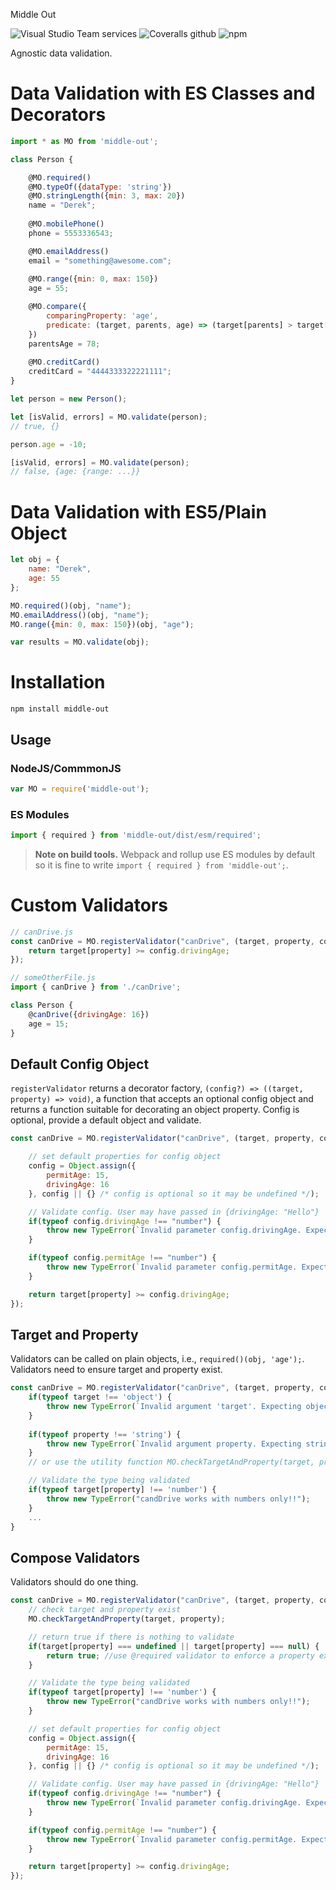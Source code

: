 Middle Out

![Visual Studio Team services](https://img.shields.io/vso/build/derekworthen/28f9ce90-1a76-4c9b-b520-b4a0dd24477d/4.svg) 
![Coveralls github](https://img.shields.io/coveralls/github/dworthen/middle-out.svg) 
![npm](https://img.shields.io/npm/v/middle-out.svg)

Agnostic data validation. 

# Data Validation with ES Classes and Decorators

```JavaScript
import * as MO from 'middle-out';

class Person {

    @MO.required()
    @MO.typeOf({dataType: 'string'})
    @MO.stringLength({min: 3, max: 20})
    name = "Derek";
    
    @MO.mobilePhone()
    phone = 5553336543;

    @MO.emailAddress()
    email = "something@awesome.com";
    
    @MO.range({min: 0, max: 150})
    age = 55;

    @MO.compare({
        comparingProperty: 'age',
        predicate: (target, parents, age) => (target[parents] > target[age])
    })
    parentsAge = 78;
    
    @MO.creditCard()
    creditCard = "4444333322221111";    
}

let person = new Person();

let [isValid, errors] = MO.validate(person); 
// true, {}

person.age = -10;

[isValid, errors] = MO.validate(person);
// false, {age: {range: ...}}
```

# Data Validation with ES5/Plain Object

```JavaScript
let obj = {
    name: "Derek",
    age: 55
};

MO.required()(obj, "name");
MO.emailAddress()(obj, "name");
MO.range({min: 0, max: 150})(obj, "age");

var results = MO.validate(obj);
```

# Installation

```shell
npm install middle-out
```

## Usage

### NodeJS/CommmonJS

```JavaScript
var MO = require('middle-out');
```

### ES Modules

```JavaScript
import { required } from 'middle-out/dist/esm/required';
```

> **Note on build tools.** Webpack and rollup use ES modules by default so it is fine to write `import { required } from 'middle-out';`. 

# Custom Validators

```JavaScript
// canDrive.js
const canDrive = MO.registerValidator("canDrive", (target, property, config) => {
    return target[property] >= config.drivingAge;
});

// someOtherFile.js
import { canDrive } from './canDrive';

class Person {
    @canDrive({drivingAge: 16})
    age = 15;
}
```

## Default Config Object

`registerValidator` returns a decorator factory, `(config?) => ((target, property) => void)`, a function that accepts an optional config object and returns a function suitable for decorating an object property. Config is optional, provide a default object and validate.

```JavaScript
const canDrive = MO.registerValidator("canDrive", (target, property, config) => {

    // set default properties for config object
    config = Object.assign({
        permitAge: 15,
        drivingAge: 16
    }, config || {} /* config is optional so it may be undefined */);

    // Validate config. User may have passed in {drivingAge: "Hello"}
    if(typeof config.drivingAge !== "number") {
        throw new TypeError(`Invalid parameter config.drivingAge. Expecting number but received ${typeof config.drivingAge}`);
    }

    if(typeof config.permitAge !== "number") {
        throw new TypeError(`Invalid parameter config.permitAge. Expecting number but received ${typeof config.permitAge}`);
    }

    return target[property] >= config.drivingAge;
});
```

## Target and Property

Validators can be called on plain objects, i.e., `required()(obj, 'age');`. Validators need to ensure target and property exist.

```JavaScript
const canDrive = MO.registerValidator("canDrive", (target, property, config) => {
    if(typeof target !== 'object') {
        throw new TypeError(`Invalid argument 'target'. Expecting object but received ${typeof target}.`);
    }
 
    if(typeof property !== 'string') {
        throw new TypeError(`Invalid argument property. Expecting string but received ${typeof property}.`);
    }
    // or use the utility function MO.checkTargetAndProperty(target, property);

    // Validate the type being validated
    if(typeof target[property] !== 'number') {
        throw new TypeError("candDrive works with numbers only!!");
    }
    ...
}
```

## Compose Validators

Validators should do one thing. 

```JavaScript
const canDrive = MO.registerValidator("canDrive", (target, property, config) => {
    // check target and property exist
    MO.checkTargetAndProperty(target, property);

    // return true if there is nothing to validate
    if(target[property] === undefined || target[property] === null) {
        return true; //use @required validator to enforce a property exists
    }

    // Validate the type being validated
    if(typeof target[property] !== 'number') {
        throw new TypeError("candDrive works with numbers only!!");
    }

    // set default properties for config object
    config = Object.assign({
        permitAge: 15,
        drivingAge: 16
    }, config || {} /* config is optional so it may be undefined */);

    // Validate config. User may have passed in {drivingAge: "Hello"}
    if(typeof config.drivingAge !== "number") {
        throw new TypeError(`Invalid parameter config.drivingAge. Expecting number but received ${typeof config.drivingAge}`);
    }

    if(typeof config.permitAge !== "number") {
        throw new TypeError(`Invalid parameter config.permitAge. Expecting number but received ${typeof config.permitAge}`);
    }

    return target[property] >= config.drivingAge;
});
```